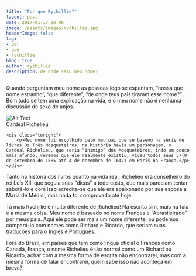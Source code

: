 ```yaml
---
title: "Por que Rychillie?"
layout: post
date: 2017-01-17 20:00
image: /assets/images/rychillie.jpg
headerImage: false
tag:
- por
- que
- rychillie
blog: true
author: rychillie
description: de onde saiu meu nome?
---
```

<script async src="//pagead2.googlesyndication.com/pagead/js/adsbygoogle.js"></script>
<!-- Final_texto_okgnow -->
<ins class="adsbygoogle"
     style="display:block"
     data-ad-client="ca-pub-7837358846130941"
     data-ad-slot="9265933715"
     data-ad-format="auto"></ins>
<script>
(adsbygoogle = window.adsbygoogle || []).push({});
</script>

Quando perguntam meu nome as pessoas logo se espantam, “nossa que nome estranho”, “que diferente”, “de onde teus pais tiraram esse nome?”… Bom tudo se tem uma explicação na vida, e o meu nome não é nenhuma discussão de sexo de anjos.
<div class="side-by-side">
    <div class="toleft">
        <img class="image" src="http://3.bp.blogspot.com/-yZz3TkER0Fw/VTUu8XUDTII/AAAAAAAADFA/RrePhz9B9Ss/s1600/richelieu.jpg" alt="Alt Text">
        <figcaption class="caption">Cardeal Richelieu</figcaption>
    </div>

    <div class="toright">
        <p>Meu nome foi escolhido pelo meu pai que se baseou na série de livros Os Três Mosqueteiros, na história havia um personagem, o Cardeal Richelieu, que seria “inimigo” dos Mosqueteiros, indo um pouco mais afundo, veremos que ele realmente existiu, viveu todos seus 57(9 de setembro de 1585 até 4 de dezembro de 1642) em París na França.</p>
    </div>
</div>

Tanto na história dos livros quanto na vida real, Richelieu era conselheiro do rei Luís XIII que seguia suas “dicas” a todo custo, que mais pareciam tentar sabotá-lo e com isso acredita-se que ele era apaixonado por sua esposa a Maria de Médici, mas nada foi comprovado até hoje.

Tá mais Rychillie é muito diferente de Richelieu! Na escrita sim, mais na fala é a mesma coisa. Meu nome é baseado no nome Frances e “Abrasileirado” por meus pais. Aqui ele pode ser mais um nome diferente, ou podemos compará-lo com nomes como Richard e Ricardo, que seriam suas traduções para o Inglês e Português.

Fora do Brasil, em países que tem como língua oficial o Frances como Canadá, França, o nome Richelieu é tão normal como um Richard ou Ricardo, achar com a mesma forma de escrita não encontrarei, mas com a mesma forma de falar encontrarei, quem sabe isso não aconteça em breve?!
